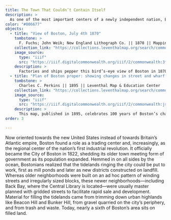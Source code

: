 ```yaml
---
title: The Town That Couldn’t Contain Itself
description: >
  As one of the most important centers of a newly independent nation, Boston spent the first half of the nineteenth century reimagining its urban form and building neighborhoods from scratch.
color: "#006677"
objects:
  - title: "View of Boston, July 4th 1870"
    tombstone: >
      F. Fuchs; John Weik; New England Lithograph Co. || 1870 || Mapping Boston Collection
    collection_link: "https://collections.leventhalmap.org/search/commonwealth:3f4634113"
    image_source: 
      type: "iiif"
      src: "https://iiif.digitalcommonwealth.org/iiif/2/commonwealth:3f463412c"
    description: > 
      Factories and ships pepper this bird’s-eye view of Boston in 1870. In the foreground on the right, the new Back Bay neighborhood is beginning to emerge; at the very bottom, laborers are shown constructing new buildings on Clarendon Street. The future Copley Square lies just out of view to the bottom right, but the Public Library at this time was located alongside Boston Common, near the center of the map. The Common itself had evolved from a pasture ground to a recreational and ceremonial space, shown here in the midst of Independence Day celebrations. This map also depicts the effects of railroad industrialization on the city, with multiple lines coming in from the south (right), west (bottom), and north (left). Railroads were crucial infrastructure for feeding residents of the growing city, stitching Boston capital to manufacturing cities like Lowell and Worcester, and sending out finished goods from Boston’s own industries.
  - title: "Plan of Boston proper: showing changes in street and wharf lines, 1795 to 1895"
    tombstone: >
      Charles C. Perkins || 1895 || Leventhal Map & Education Center
    collection_link: "https://collections.leventhalmap.org/search/commonwealth:js956k45n"
    image_source: 
      type: "iiif"
      src: "https://iiif.digitalcommonwealth.org/iiif/2/commonwealth:js956k46x"
    description: > 
      This map, published in 1895, celebrates 100 years of Boston’s changing shoreline. The innermost gray area shows the city’s colonial-era footprint and the streets that were present before the Revolution. Yellow, green, and blue outlines show the expansion of the city in 1795, 1850, and 1895. The overlay of these different eras makes it possible to spot the difference between the informal street layout of the colonial city and the more regular patterns that characterized later sections of the city. The brand-new Central Library building, which opened in 1895, appears near the center left, hugging the edge of a former marshy island. Even after this map was made, Boston kept expanding its footprint into the ocean well into the late twentieth century.
order: 3

---
```


Now oriented towards the new United States instead of towards Britain’s Atlantic empire, Boston found a role as a trading center and, increasingly, as the regional center of the nation’s first industrial revolution. It officially became the City of Boston in 1822, shedding its older town meeting form of government as its population expanded. Hemmed in on all sides by the ocean, Bostonians realized that the tidelands ringing the city could be put to work, first as mill ponds and later as new districts constructed on landfill. Whereas older neighborhoods were built on an ad hoc pattern of winding streets and irregularly sized blocks, these newer neighborhoods—including Back Bay, where the Central Library is located—were usually master planned with gridded streets to facilitate rapid sale and development. Material for filling the tidelands came from trimming down urban highlands like Beacon Hill and Bunker Hill, from gravel quarried on the city’s periphery, and from trash and waste. Today, nearly a sixth of Boston’s area sits on filled land.